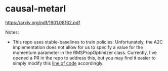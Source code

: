 # causal-metarl
https://arxiv.org/pdf/1901.08162.pdf

Notes: 
- This repo uses stable-baselines to train policies. Unfortunately, the A2C implementation does not allow for us to specify a value for the momentum parameter in the RMSPropOptimizer class. Currently, I've opened a PR in the repo to address this, but you may find it easier to simply modify this [line of code](https://github.com/hill-a/stable-baselines/blob/master/stable_baselines/a2c/a2c.py#L182) accordingly. 
